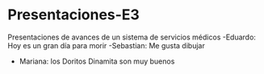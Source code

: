 # Presentaciones-E3
Presentaciones de avances de un sistema de servicios médicos
-Eduardo: Hoy es un gran día para morir
-Sebastian: Me gusta dibujar 
- Mariana: los Doritos Dinamita son muy buenos